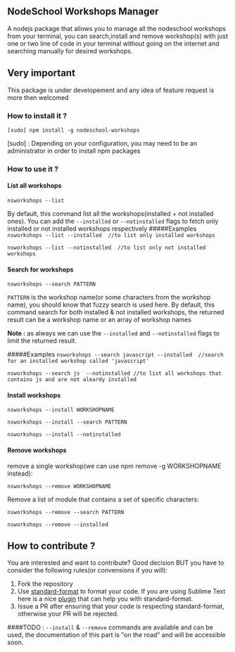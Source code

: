 ## NodeSchool Workshops Manager
A nodejs package that allows you to manage all the nodeschool workshops from  your terminal,
you can search,install and remove workshop(s) with just one or two line of code in your terminal without going on the internet
and searching manually for desired workshops.


## Very important
This package is under developement and any idea of feature request is more then welcomed



### How to install it ?
``[sudo] npm install -g nodeschool-workshops``

[sudo] : Depending on your configuration, you may need to be an administrator in order to install npm packages

### How to use it ?
#### List all workshops
``nsworkshops --list``

By default, this command list all the workshops(installed + not installed ones).
You can add the `--installed` or `--notinstalled` flags to fetch only installed or not installed workshops respectively
#####Examples
`nsworkshops --list --installed  //to list only installed workshops` 

`nsworkshops --list --notinstalled  //to list only not installed workshops`

#### Search for workshops
``nsworkshops --search PATTERN``

``PATTERN`` is the workshop name(or some characters from the workshop name), you should know that fuzzy search is used here.
By default, this command search for both installed & not installed workshops, the returned result can be a workshop name or an array of workshop names

**Note :** as always we can use the `--installed` and `--notinstalled` flags to limit the returned result.

#####Examples
`nsworkshops --search javascript --installed  //search for an installed workshop called 'javascript'`

 `nsworkshops --search js  --notinstalled //to list all workshops that contains js and are not aleardy installed`

#### Install workshops

`nsworkshops --install WORKSHOPNAME`

`nsworkshops --install --search PATTERN`

`nsworkshops --install --notinstalled`


#### Remove workshops
remove a single workshop(we can use npm remove -g WORKSHOPNAME instead):

`nsworkshops --remove WORKSHOPNAME`

Remove a list of module that contains a set of  specific characters:

`nsworkshops --remove --search PATTERN`

`nsworkshops --remove --installed`

## How to contribute ?
You are interested and want to contribute? Good decision BUT you have to consider the following rules(or convensions if you will):

1. Fork the repository  
2. Use [standard-format](https://www.npmjs.com/package/standard-format) to format your code. If you are using Sublime Text here is a nice [plugin](https://packagecontrol.io/packages/StandardFormat) that can help you with standard-format.
3. Issue a PR  after ensuring that your code is respecting standard-format, otherwise your PR will be rejected.  


####TODO :
`--install` & `--remove` commands are available and can be used, the documentation of this part is "on the road" and will be accessible soon.
